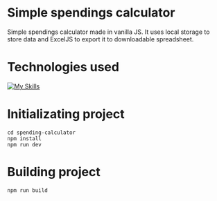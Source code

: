 # Simple spendings calculator

Simple spendings calculator made in vanilla JS. It uses local storage to store data and ExcelJS to export it to downloadable spreadsheet.

# Technologies used
[![My Skills](https://skills.thijs.gg/icons?i=nodejs,vite,js,sass)](https://skills.thijs.gg)

# Initializating project
```
cd spending-calculator
npm install
npm run dev
```

# Building project
```
npm run build
```
